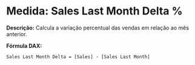 # Medida: Sales Last Month Delta %

**Descrição:** Calcula a variação percentual das vendas em relação ao mês anterior.

**Fórmula DAX:**
```DAX
Sales Last Month Delta = [Sales] - [Sales Last Month] 
